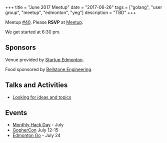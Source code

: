 +++
title = "June 2017 Meetup"
date = "2017-06-26"
tags = ["golang", "user group", "meetup", "edmonton", "yeg"]
description = "TBD"
+++

Meetup [#40](https://github.com/edmontongo/presentations/issues/65). Please **RSVP** at [Meetup](https://www.meetup.com/startupedmonton/events/jptkwlywjbjc/).

We get started at 6:30 pm.

## Sponsors 

Venue provided by [Startup Edmonton](http://www.startupedmonton.com/).

Food sponsored by [Bellstone Engineering](https://bellstone.ca/). 

## Talks and Activities

* [Looking for ideas and topics](https://github.com/edmontongo/presentations/issues/65)

## Events

* [Monthly Hack Day](https://www.meetup.com/startupedmonton/events/240402097/) - July
* [GopherCon](https://gophercon.com/) July 12-15
* [Edmonton Go](https://www.meetup.com/startupedmonton/events/jptkwlywkbgc/) - July 24

